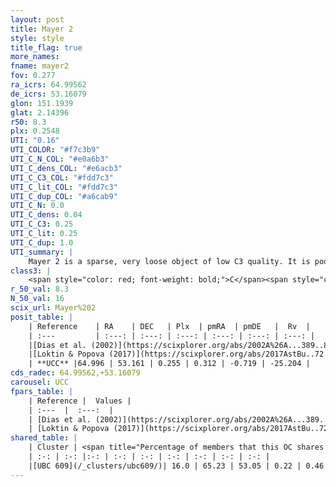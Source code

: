 ```yaml
---
layout: post
title: Mayer 2
style: style
title_flag: true
more_names: 
fname: mayer2
fov: 0.277
ra_icrs: 64.99562
de_icrs: 53.16079
glon: 151.1939
glat: 2.14396
r50: 8.3
plx: 0.2548
UTI: "0.16"
UTI_COLOR: "#f7c3b9"
UTI_C_N_COL: "#e0a6b3"
UTI_C_dens_COL: "#e6acb3"
UTI_C_C3_COL: "#fdd7c3"
UTI_C_lit_COL: "#fdd7c3"
UTI_C_dup_COL: "#a6cab9"
UTI_C_N: 0.0
UTI_C_dens: 0.04
UTI_C_C3: 0.25
UTI_C_lit: 0.25
UTI_C_dup: 1.0
UTI_summary: |
    Mayer 2 is a sparse, very loose object of low C3 quality. It is poorly studied in the literature, with no articles listed in the last 8 years. This object shares a small percentage of members with a later reported entry.<br><br><span style="color: #99180f; font-weight: bold;">Warning: </span>contains less than 25 stars with <i>P>0.5</i> estimated.
class3: |
    <span style="color: red; font-weight: bold;">C</span><span style="color: red; font-weight: bold;">C</span>
r_50_val: 8.3
N_50_val: 16
scix_url: Mayer%202
posit_table: |
    | Reference    | RA    | DEC   | Plx  | pmRA  | pmDE   |  Rv  |
    | :---         | :---: | :---: | :---: | :---: | :---: | :---: |
    |[Dias et al. (2002)](https://scixplorer.org/abs/2002A%26A...389..871D) | 64.938 | 53.167 | -- | -1.41 | -5.88 | -- |
    |[Loktin & Popova (2017)](https://scixplorer.org/abs/2017AstBu..72..257L) | 64.935 | 53.168 | -- | -2.923 | 1.264 | -- |
    | **UCC** |64.996 | 53.161 | 0.255 | 0.312 | -0.719 | -25.204 | 
cds_radec: 64.99562,+53.16079
carousel: UCC
fpars_table: |
    | Reference |  Values |
    | :---  |  :---:  |
    | [Dias et al. (2002)](https://scixplorer.org/abs/2002A%26A...389..871D) | `E(B-V)=1.06, Dist=1589.0, Age=7.4` |
    | [Loktin & Popova (2017)](https://scixplorer.org/abs/2017AstBu..72..257L) | `E(B-V)=0.882, Dmod=12.43, logt=7.51` |
shared_table: |
    | Cluster | <span title="Percentage of members that this OC shares with the ones listed">%</span>   | RA   | DEC   | Plx   | pmRA  | pmDE  | Rv | UTI |
    | :-: | :-: |:-: | :-: | :-: | :-: | :-: | :-: | :-: |
    |[UBC 609](/_clusters/ubc609/)| 16.0 | 65.23 | 53.05 | 0.22 | 0.46 | -0.73 | -- |0.19 |
---
```

